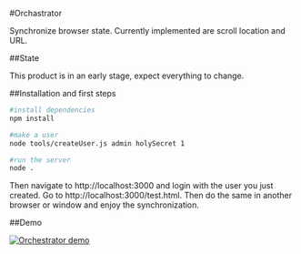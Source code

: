 #Orchastrator

Synchronize browser state. Currently implemented are scroll location and URL.

##State

This product is in an early stage, expect everything to change.


##Installation and first steps

```bash
#install dependencies
npm install

#make a user
node tools/createUser.js admin holySecret 1

#run the server
node .
```

Then navigate to http://localhost:3000 and login with the user you just created. Go to http://localhost:3000/test.html. Then do the same in another browser or window and enjoy the synchronization.

##Demo

[![Orchestrator demo](http://img.youtube.com/vi/OxLSHA86M3s/0.jpg)](http://www.youtube.com/watch?v=OxLSHA86M3s&fmt=22)
